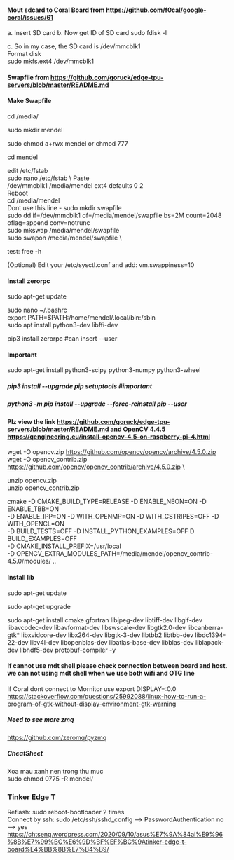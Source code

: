 #### Mout sdcard to Coral Board from https://github.com/f0cal/google-coral/issues/61
a. Insert SD card
b. Now get ID of SD card
sudo fdisk -l

c. So in my case, the SD card is /dev/mmcblk1   \
Format disk    \
sudo mkfs.ext4 /dev/mmcblk1


#### Swapfile from https://github.com/goruck/edge-tpu-servers/blob/master/README.md 
#### Make Swapfile
cd /media/

sudo mkdir mendel

sudo chmod a+rwx mendel or chmod 777 

cd mendel

edit /etc/fstab \
sudo nano /etc/fstab \ 
Paste \
/dev/mmcblk1 /media/mendel ext4 defaults 0 2   \
Reboot \
cd /media/mendel      \
Dont use this line - sudo mkdir swapfile    \
sudo dd if=/dev/mmcblk1 of=/media/mendel/swapfile bs=2M count=2048 oflag=append conv=notrunc \
sudo mkswap /media/mendel/swapfile  \
sudo swapon /media/mendel/swapfile \

test: free -h

(Optional) Edit your /etc/sysctl.conf and add:
vm.swappiness=10

#### Install zerorpc
sudo apt-get update

sudo nano ~/.bashrc \
export PATH=$PATH:/home/mendel/.local/bin:/sbin \
sudo apt install python3-dev libffi-dev

pip3 install zerorpc  #can insert --user
#### Important
sudo apt-get install python3-scipy python3-numpy python3-wheel

##### pip3 install --upgrade pip setuptools #important 
##### python3 -m pip install --upgrade --force-reinstall pip --user 

#### Plz view the link https://github.com/goruck/edge-tpu-servers/blob/master/README.md and OpenCV 4.4.5 https://qengineering.eu/install-opencv-4.5-on-raspberry-pi-4.html

wget -O opencv.zip https://github.com/opencv/opencv/archive/4.5.0.zip  \
wget -O opencv_contrib.zip https://github.com/opencv/opencv_contrib/archive/4.5.0.zip  \

unzip opencv.zip \
unzip opencv_contrib.zip 

cmake -D CMAKE_BUILD_TYPE=RELEASE -D ENABLE_NEON=ON -D ENABLE_TBB=ON \
-D ENABLE_IPP=ON -D WITH_OPENMP=ON -D WITH_CSTRIPES=OFF -D WITH_OPENCL=ON \
-D BUILD_TESTS=OFF -D INSTALL_PYTHON_EXAMPLES=OFF D BUILD_EXAMPLES=OFF \
-D CMAKE_INSTALL_PREFIX=/usr/local \
-D OPENCV_EXTRA_MODULES_PATH=/media/mendel/opencv_contrib-4.5.0/modules/ ..

#### Install lib
sudo apt-get update

sudo apt-get upgrade

sudo apt-get install cmake gfortran libjpeg-dev libtiff-dev libgif-dev libavcodec-dev libavformat-dev libswscale-dev libgtk2.0-dev libcanberra-gtk* libxvidcore-dev libx264-dev libgtk-3-dev libtbb2 libtbb-dev libdc1394-22-dev libv4l-dev libopenblas-dev libatlas-base-dev libblas-dev liblapack-dev libhdf5-dev protobuf-compiler -y

#### If cannot use mdt shell please check connection between board and host. we can not using mdt shell when we use both wifi and OTG line

If Coral dont connect to Mornitor use
export DISPLAY=:0.0
https://stackoverflow.com/questions/25992088/linux-how-to-run-a-program-of-gtk-without-display-environment-gtk-warning
##### Need to see more zmq
https://github.com/zeromq/pyzmq
##### CheatSheet
Xoa mau xanh nen trong thu muc \
sudo chmod 0775 -R mendel/

### Tinker Edge T 
Reflash: sudo reboot-bootloader 2 times \
Connect by ssh: sudo /etc/ssh/sshd_config --> PasswordAuthentication no --> yes
https://chtseng.wordpress.com/2020/09/10/asus%E7%9A%84ai%E9%96%8B%E7%99%BC%E6%9D%BF%EF%BC%9Atinker-edge-t-board%E4%BB%8B%E7%B4%B9/
